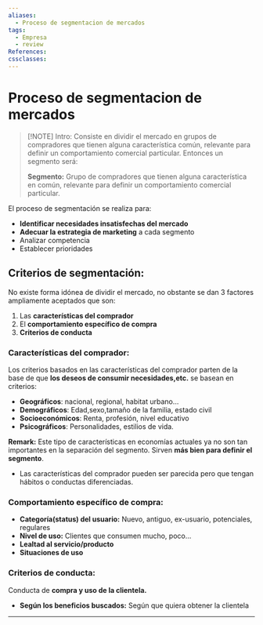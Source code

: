 ```yaml
---
aliases:
  - Proceso de segmentacion de mercados
tags:
  - Empresa
  - review
References: 
cssclasses:
---
```

# Proceso de segmentacion de mercados

> [!NOTE] Intro: 
> Consiste en dividir el mercado en grupos de compradores que tienen alguna característica común, relevante para definir un comportamiento comercial particular. Entonces un segmento será: 
> 
> **Segmento:** Grupo de compradores que tienen alguna característica en común, relevante para definir un comportamiento comercial particular.

 El proceso de segmentación se realiza para: 
+ **Identificar necesidades insatisfechas del mercado** 
+ **Adecuar la estrategia de marketing** a cada segmento 
+ Analizar competencia 
+ Establecer prioridades

## Criterios de segmentación: 
No existe forma idónea de dividir el mercado, no obstante se dan 3 factores ampliamente aceptados que son: 
1. Las **características del comprador**
2. El **comportamiento específico de compra**
3. **Criterios de conducta**
### Características del comprador:
Los criterios basados en las características del comprador parten de la base de que **los deseos de consumir necesidades,etc.** se basean en criterios: 
+ **Geográficos**: nacional, regional, habitat urbano…
+ **Demográficos**: Edad,sexo,tamaño de la familia, estado civil
+ **Socioeconómicos**: Renta, profesión, nivel educativo
+ **Psicográficos**: Personalidades, estilios de vida. 

**Remark:**
Este tipo de características en economías actuales ya no son tan importantes en la separación del segmento. Sirven **más bien para definir el segmento**. 
+ Las características del comprador pueden ser parecida pero que tengan hábitos o conductas diferenciadas. 

### Comportamiento específico de compra: 
+ **Categoría(status) del usuario:** Nuevo, antiguo, ex-usuario, potenciales, regulares
+ **Nivel de uso:** Clientes que consumen mucho, poco…
+ **Lealtad al servicio/producto**
+ **Situaciones de uso**
### Criterios de conducta: 
Conducta de **compra y uso de la clientela.** 
+ **Según los beneficios buscados:** Según que quiera obtener la clientela

***